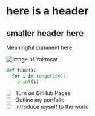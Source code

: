 # here is a header
## smaller header here

Meaningful comment here

![Image of Yaktocat](https://octodex.github.com/images/yaktocat.png)

``` python
def func():
  for i in range(100):
    print(i)
```

- [ ] Turn on GitHub Pages
- [ ] Outline my portfolio
- [ ] Introduce myself to the world
